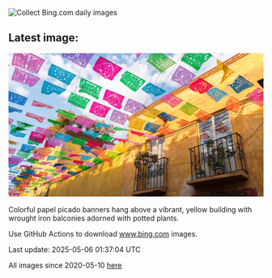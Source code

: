![Collect Bing.com daily images](https://github.com/counter2015/bing-daily-images/workflows/Collect%20Bing.com%20daily%20images/badge.svg)
## Latest image:
![](images/CincoFlags.jpg)

Colorful papel picado banners hang above a vibrant, yellow building with wrought iron balconies adorned with potted plants.

Use GitHub Actions to download www.bing.com images.

Last update: 2025-05-06 01:37:04 UTC

All images since 2020-05-10 [here](https://github.com/counter2015/bing-daily-images/tree/master/images)
